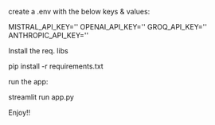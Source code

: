 create a .env with the below keys & values:

MISTRAL_API_KEY=''
OPENAI_API_KEY=''
GROQ_API_KEY=''
ANTHROPIC_API_KEY=''

Install the req. libs

pip install -r requirements.txt

run the app:

streamlit run app.py

Enjoy!!
